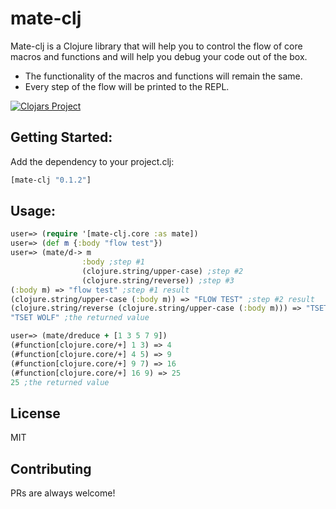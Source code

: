 # mate-clj


Mate-clj is a Clojure library that will help you to control the flow of core macros and functions and will help you debug your code out of the box.


*  The functionality of the macros and functions will remain the same.
*  Every step of the flow will be printed to the REPL.

[![Clojars Project](https://img.shields.io/clojars/v/mate-clj.svg)](https://clojars.org/mate-clj)


## Getting Started:

Add the dependency to your project.clj:
```clojure
[mate-clj "0.1.2"]
```

## Usage:

```clojure
user=> (require '[mate-clj.core :as mate])
user=> (def m {:body "flow test"})
user=> (mate/d-> m
                :body ;step #1
                (clojure.string/upper-case) ;step #2
                (clojure.string/reverse)) ;step #3
(:body m) => "flow test" ;step #1 result 
(clojure.string/upper-case (:body m)) => "FLOW TEST" ;step #2 result
(clojure.string/reverse (clojure.string/upper-case (:body m))) => "TSET WOLF" ;step #3 result
"TSET WOLF" ;the returned value

user=> (mate/dreduce + [1 3 5 7 9])
(#function[clojure.core/+] 1 3) => 4
(#function[clojure.core/+] 4 5) => 9
(#function[clojure.core/+] 9 7) => 16
(#function[clojure.core/+] 16 9) => 25
25 ;the returned value

```


License
----

MIT



## Contributing
PRs are always welcome!
